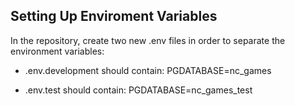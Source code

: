 ## Setting Up Enviroment Variables

In the repository, create two new .env files in order to separate the environment variables:

- .env.development
    should contain: PGDATABASE=nc_games

- .env.test
    should contain: PGDATABASE=nc_games_test

